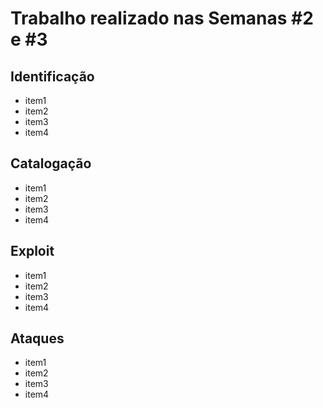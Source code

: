 # Trabalho realizado nas Semanas #2 e #3

## Identificação

- item1
- item2
- item3
- item4

## Catalogação

- item1
- item2
- item3
- item4

## Exploit

- item1
- item2
- item3
- item4

## Ataques

- item1
- item2
- item3
- item4

